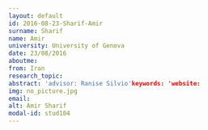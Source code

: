 ```yaml
---
layout: default 
id: 2016-08-23-Sharif-Amir
surname: Sharif
name: Amir
university: University of Genova
date: 23/08/2016
aboutme: 
from: Iran
research_topic: 
abstract: 'advisor: Ranise Silvio'keywords: 'website: 
img: no_picture.jpg
email: 
alt: Amir Sharif
modal-id: stud104
---
```

